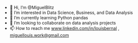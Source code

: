 - 👋 Hi, I’m @MiguelBlitz
- 👀 I’m interested in Data Science, Business, and Data Analysis
- 🌱 I’m currently learning Python pandas
- 💞️ I’m looking to collaborate on data analysis projects
- 📫 How to reach me www.linkedin.com/in/louisbernal , miguellouis.work@gmail.com

